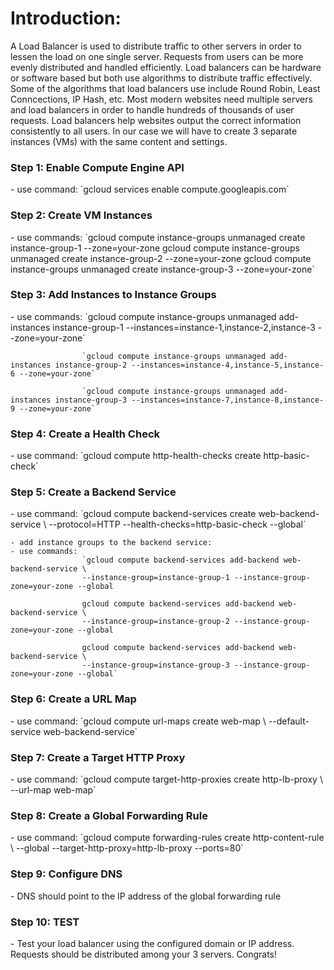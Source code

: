 <h1>Introduction:</h1>

A Load Balancer is used to distribute traffic to other servers in order to lessen the load on one single server. Requests from users can be more evenly distributed and handled efficiently. Load balancers can be hardware or software based but both use algorithms to distribute traffic effectively. Some of the algorithms that load balancers use include Round Robin, Least Conncections, IP Hash, etc. Most modern websites need multiple servers and load balancers in order to handle hundreds of thousands of user requests. Load balancers help websites output the correct information consistently to all users. In our case we will have to create 3 separate instances (VMs) with the same content and settings. 

<h3>Step 1: Enable Compute Engine API</h3>
	- use command: `gcloud services enable compute.googleapis.com`

<h3>Step 2: Create VM Instances</h3>
	- use commands: 
					`gcloud compute instance-groups unmanaged create instance-group-1 	--zone=your-zone
					gcloud compute instance-groups unmanaged create instance-group-2 --zone=your-zone
					gcloud compute instance-groups unmanaged create instance-group-3 --zone=your-zone`

<h3>Step 3: Add Instances to Instance Groups</h3>
	- use commands: 
					`gcloud compute instance-groups unmanaged add-instances instance-group-1 --instances=instance-1,instance-2,instance-3 --zone=your-zone`
	
					`gcloud compute instance-groups unmanaged add-instances instance-group-2 --instances=instance-4,instance-5,instance-6 --zone=your-zone`

					`gcloud compute instance-groups unmanaged add-instances instance-group-3 --instances=instance-7,instance-8,instance-9 --zone=your-zone`

<h3>Step 4: Create a Health Check</h3>
	- use command: `gcloud compute http-health-checks create http-basic-check`

<h3>Step 5: Create a Backend Service</h3>
	- use command: 
					`gcloud compute backend-services create web-backend-service \
					--protocol=HTTP --health-checks=http-basic-check --global`

	- add instance groups to the backend service:
	- use commands: 
					`gcloud compute backend-services add-backend web-backend-service \
					--instance-group=instance-group-1 --instance-group-zone=your-zone --global

					gcloud compute backend-services add-backend web-backend-service \
					--instance-group=instance-group-2 --instance-group-zone=your-zone --global

					gcloud compute backend-services add-backend web-backend-service \
					--instance-group=instance-group-3 --instance-group-zone=your-zone --global`

<h3>Step 6: Create a URL Map</h3>
	- use command: 
					`gcloud compute url-maps create web-map \
					--default-service web-backend-service`

<h3>Step 7: Create a Target HTTP Proxy</h3>
	- use command: 
					`gcloud compute target-http-proxies create http-lb-proxy \
					--url-map web-map`

<h3>Step 8: Create a Global Forwarding Rule</h3>
	- use command: 
					`gcloud compute forwarding-rules create http-content-rule \
					--global --target-http-proxy=http-lb-proxy --ports=80`

<h3>Step 9: Configure DNS</h3>
	- DNS should point to the IP address of the global forwarding rule 
	
<h3>Step 10: TEST</h3>
	- Test your load balancer using the configured domain or IP address. Requests should be distributed among your 3 servers. Congrats!
